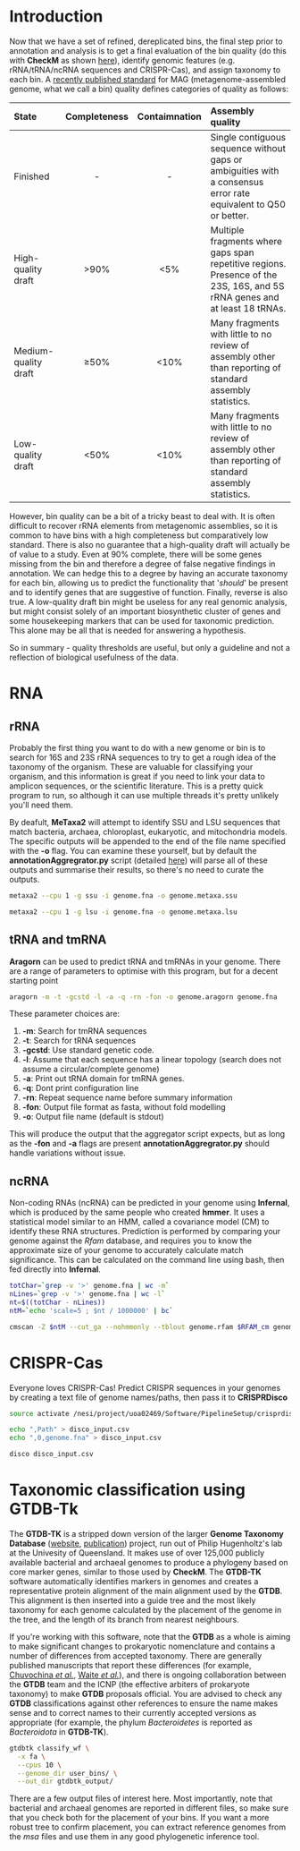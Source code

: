 # Introduction
Now that we have a set of refined, dereplicated bins, the final step prior to annotation and analysis is to get a final evaluation of the bin quality (do this with **CheckM** as shown [here](2.initial_binning.md#5-bin-evaluation)), identify genomic features (e.g. rRNA/tRNA/ncRNA sequences and CRISPR-Cas), and assign taxonomy to each bin. A [recently published standard](https://www.ncbi.nlm.nih.gov/pubmed/28787424) for MAG (metagenome-assembled genome, what we call a bin) quality defines categories of quality as follows:

|State|Completeness|Contaimnation|Assembly quality|
|:---|:---:|:---:|:---|
|Finished|-|-|Single contiguous sequence without gaps or ambiguities with a consensus error rate equivalent to Q50 or better.|
|High-quality draft|>90%|<5%|Multiple fragments where gaps span repetitive regions. Presence of the 23S, 16S, and 5S rRNA genes and at least 18 tRNAs.|
|Medium-quality draft|≥50%|<10%|Many fragments with little to no review of assembly other than reporting of standard assembly statistics.|
|Low-quality draft|<50%|<10%|Many fragments with little to no review of assembly other than reporting of standard assembly statistics.|

However, bin quality can be a bit of a tricky beast to deal with. It is often difficult to recover rRNA elements from metagenomic assemblies, so it is common to have bins with a high completeness but comparatively low standard. There is also no guarantee that a high-quality draft will actually be of value to a study. Even at 90% complete, there will be some genes missing from the bin and therefore a degree of false negative findings in annotation. We can hedge this to a degree by having an accurate taxonomy for each bin, allowing us to predict the functionality that '*should*' be present and to identify genes that are suggestive of function. Finally, reverse is also true. A low-quality draft bin might be useless for any real genomic analysis, but might consist solely of an important biosynthetic cluster of genes and some housekeeping markers that can be used for taxonomic prediction. This alone may be all that is needed for answering a hypothesis.

So in summary - quality thresholds are useful, but only a guideline and not a reflection of biological usefulness of the data.

# RNA
## rRNA

Probably the first thing you want to do with a new genome or bin is to search for 16S and 23S rRNA sequences to try to get a rough idea of the taxonomy of the organism. These are valuable for classifying your organism, and this information is great if you need to link your data to amplicon sequences, or the scientific literature. This is a pretty quick program to run, so although it can use multiple threads it's pretty unlikely you'll need them.

By deafult, **MeTaxa2** will attempt to identify SSU and LSU sequences that match bacteria, archaea, chloroplast, eukaryotic, and mitochondria models. The specific outputs will be appended to the end of the file name specified with the **-o** flag. You can examine these yourself, but by default the **annotationAggregrator.py** script (detailed [here](https://github.com/GenomicsAotearoa/environmental_metagenomics/blob/master/metagenomic_annotation/3.aggregation.md)) will parse all of these outputs and summarise their results, so there's no need to curate the outputs.

```bash
metaxa2 --cpu 1 -g ssu -i genome.fna -o genome.metaxa.ssu

metaxa2 --cpu 1 -g lsu -i genome.fna -o genome.metaxa.lsu
```

## tRNA and tmRNA

**Aragorn** can be used to predict tRNA and tmRNAs in your genome. There are a range of parameters to optimise with this program, but for a decent starting point

```bash
aragorn -m -t -gcstd -l -a -q -rn -fon -o genome.aragorn genome.fna
```

These parameter choices are:

1. **-m**: Search for tmRNA sequences
1. **-t**: Search for tRNA sequences
1. **-gcstd**: Use standard genetic code.
1. **-l**: Assume that each sequence has a linear topology (search does not assume a circular/complete genome)
1. **-a**: Print out tRNA domain for tmRNA genes.
1. **-q**: Dont print configuration line
1. **-rn**: Repeat sequence name before summary information
1. **-fon**: Output file format as fasta, without fold modelling
1. **-o**: Output file name (default is stdout)

This will produce the output that the aggregator script expects, but as long as the **-fon** and **-a** flags are present **annotationAggregrator.py** should handle variations without issue.

## ncRNA

Non-coding RNAs (ncRNA) can be predicted in your genome using **Infernal**, which is produced by the same people who created **hmmer**. It uses a statistical model similar to an HMM, called a covariance model (CM) to identify these RNA structures. Prediction is performed by comparing your genome against the *Rfam* database, and requires you to know the approximate size of your genome to accurately calculate match significance. This can be calculated on the command line using bash, then fed directly into **Infernal**.

```bash
totChar=`grep -v '>' genome.fna | wc -m`
nLines=`grep -v '>' genome.fna | wc -l`
nt=$((totChar - nLines))
ntM=`echo 'scale=5 ; $nt / 1000000' | bc`

cmscan -Z $ntM --cut_ga --nohmmonly --tblout genome.rfam $RFAM_cm genome.fna
```

# CRISPR-Cas

Everyone loves CRISPR-Cas! Predict CRISPR sequences in your genomes by creating a text file of genome names/paths, then pass it to **CRISPRDisco**

```bash
source activate /nesi/project/uoa02469/Software/PipelineSetup/crisprdisco_env

echo ",Path" > disco_input.csv
echo ",0,genome.fna" > disco_input.csv

disco disco_input.csv
```

# Taxonomic classification using GTDB-Tk

The **GTDB-TK** is a stripped down version of the larger **Genome Taxonomy Database** ([website](https://gtdb.ecogenomic.org/), [publication](https://www.ncbi.nlm.nih.gov/pubmed/30148503)) project, run out of Philip Hugenholtz's lab at the Univesity of Queensland. It makes use of over 125,000 publicly available bacterial and archaeal genomes to produce a phylogeny based on core marker genes, similar to those used by **CheckM**. The **GTDB-TK** software automatically identifies markers in genomes and creates a representative protein alignment of the main alignment used by the **GTDB**. This alignment is then inserted into a guide tree and the most likely taxonomy for each genome calculated by the placement of the genome in the tree, and the length of its branch from nearest neighbours.

If you're working with this software, note that the **GTDB** as a whole is aiming to make significant changes to prokaryotic nomenclature and contains a number of differences from accepted taxonomy. There are generally published manuscripts that report these differences (for example, [Chuvochina *et al.*](https://doi.org/10.1016/j.syapm.2018.07.003), [Waite *et al.*](https://onlinelibrary.wiley.com/doi/pdf/10.1002/9781118960608.bm00040)), and there is ongoing collaboration between the **GTDB** team and the ICNP (the effective arbiters of prokaryote taxonomy) to make **GTDB** proposals official. You are advised to check any **GTDB** classifications against other references to ensure the name makes sense and to correct names to their currently accepted versions as appropriate (for example, the phylum *Bacteroidetes* is reported as *Bacteroidota* in **GTDB-TK**).

```bash
gtdbtk classify_wf \
  -x fa \
  --cpus 10 \
  --genome_dir user_bins/ \
  --out_dir gtdbtk_output/
```

There are a few output files of interest here. Most importantly, note that bacterial and archaeal genomes are reported in different files, so make sure that you check both for the placement of your bins. If you want a more robust tree to confirm placement, you can extract reference genomes from the *msa* files and use them in any good phylogenetic inference tool.

